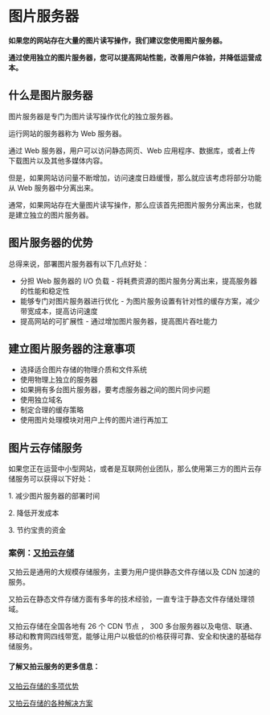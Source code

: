# 图片服务器




**如果您的网站存在大量的图片读写操作，我们建议您使用图片服务器。**

**通过使用独立的图片服务器，您可以提高网站性能，改善用户体验，并降低运营成本。**

## 什么是图片服务器

图片服务器是专门为图片读写操作优化的独立服务器。

运行网站的服务器称为 Web 服务器。

通过 Web 服务器，用户可以访问静态网页、Web 应用程序、数据库，或者上传下载图片以及其他多媒体内容。

但是，如果网站访问量不断增加，访问速度日趋缓慢，那么就应该考虑将部分功能从 Web 服务器中分离出来。

通常，如果网站存在大量图片读写操作，那么应该首先把图片服务分离出来，也就是建立独立的图片服务器。

## 图片服务器的优势

总得来说，部署图片服务器有以下几点好处：

*   分担 Web 服务器的 I/O 负载 - 将耗费资源的图片服务分离出来，提高服务器的性能和稳定性
*   能够专门对图片服务器进行优化 - 为图片服务设置有针对性的缓存方案，减少带宽成本，提高访问速度
*   提高网站的可扩展性 - 通过增加图片服务器，提高图片吞吐能力

## 建立图片服务器的注意事项

*   选择适合图片存储的物理介质和文件系统
*   使用物理上独立的服务器
*   如果拥有多台图片服务器，要考虑服务器之间的图片同步问题
*   使用独立域名
*   制定合理的缓存策略
*   使用图片处理模块对用户上传的图片进行再加工

## 图片云存储服务

如果您正在运营中小型网站，或者是互联网创业团队，那么使用第三方的图片云存储服务可以获得以下好处：

1\. 减少图片服务器的部署时间

2\. 降低开发成本

3\. 节约宝贵的资金

### 案例：[又拍云存储](https://www.upyun.com/ "又拍云服务")

又拍云是通用的大规模存储服务，主要为用户提供静态文件存储以及 CDN 加速的服务。

又拍云在静态文件存储方面有多年的技术经验，一直专注于静态文件存储处理领域。

又拍云存储在全国各地有 26 个 CDN 节点 ， 300 多台服务器以及电信、联通、移动和教育网四线带宽，能够让用户以极低的价格获得可靠、安全和快速的基础存储服务。

#### 了解又拍云服务的更多信息：

[又拍云存储的多项优势](https://www.upyun.com/intro/product.php "又拍云服务 - 产品特色")

[又拍云存储的各种解决方案](https://www.upyun.com/intro/solution.php "又拍云服务 - 解决方案")


